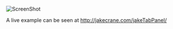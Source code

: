 ![ScreenShot](http://jakecrane.com/gitImages/jakeTabPanel/jakeTabPanel.png)

A live example can be seen at http://jakecrane.com/jakeTabPanel/